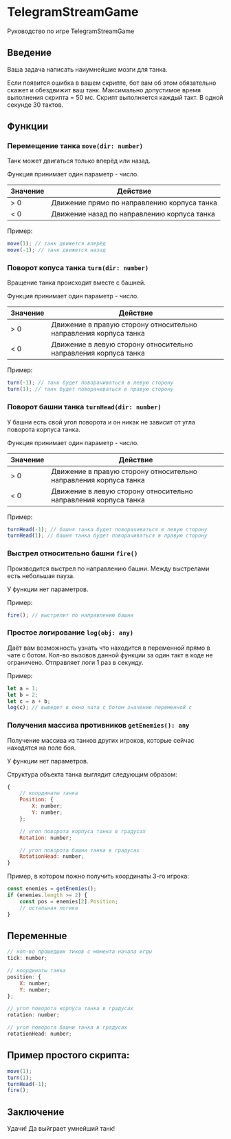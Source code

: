 # TelegramStreamGame
Руководство по игре TelegramStreamGame

## Введение
Ваша задача написать наиумнейшие мозги для танка.

Если появится ошибка в вашем скрипте, бот вам об этом обязательно скажет и обездвижит ваш танк.
Максимально допустимое время выполнения скрипта = 50 мс.
Скрипт выполняется каждый такт. В одной секунде 30 тактов.

## Функции

### Перемещение танка `move(dir: number)`
Танк может двигаться только вперёд или назад.

Функция принимает один параметр - число.

| Значение | Действие |
|-|-|
| > 0 | Движение прямо по направлению корпуса танка |
| < 0 | Движение назад по направлению корпуса танка |

Пример:
```js
move(1); // танк движется вперёд
move(-1); // танк движется назад
```

### Поворот копуса танка `turn(dir: number)`
Вращение танка происходит вместе с башней.

Функция принимает один параметр - число.

| Значение | Действие |
|-|-|
| > 0 | Движение в правую сторону относительно направления корпуса танка |
| < 0 | Движение в левую сторону относительно направления корпуса танка |

Пример:
```js
turn(-1); // танк будет поворачиваться в левую сторону
turn(1); // танк будет поворачиваться в правую сторону
```

### Поворот башни танка `turnHead(dir: number)`
У башни есть свой угол поворота и он никак не зависит от угла поворота корпуса танка.

Функция принимает один параметр - число.

| Значение | Действие |
|-|-|
| > 0 | Движение в правую сторону относительно направления корпуса танка |
| < 0 | Движение в левую сторону относительно направления корпуса танка |

Пример:
```js
turnHead(-1); // башня танка будет поворачиваться в левую сторону
turnHead(1); // башня танка будет поворачиваться в правую сторону
```

### Выстрел относительно башни `fire()`
Производится выстрел по направлению башни. Между выстрелами есть небольшая пауза.

У функции нет параметров.

Пример:
```js
fire(); // выстрелит по направлению башни
```

### Простое логирование `log(obj: any)`
Даёт вам возможность узнать что находится в переменной прямо в чате с ботом.
Кол-во вызовов данной функции за один такт в коде не ограничено.
Отправляет логи 1 раз в секунду.

Пример:
```js
let a = 1;
let b = 2;
let c = a + b;
log(c); // выведет в окно чата с ботом значение переменной c
```

### Получения массива противников `getEnemies(): any`
Получение массива из танков других игроков, которые сейчас находятся на поле боя.

У функции нет параметров.

Структура объекта танка выглядит следующим образом:
```js
{
    // координаты танка
    Position: {
        X: number;
        Y: number;
    };

    // угол поворота корпуса танка в градусах
    Rotation: number;

    // угол поворота башни танка в градусах
    RotationHead: number;
}
```

Пример, в котором пожно получить координаты 3-го игрока:
```js
const enemies = getEnemies();
if (enemies.length >= 2) {
    const pos = enemies[2].Position;
    // остальная логика
}
```

## Переменные
```js
// кол-во прошедших тиков с момента начала игры
tick: number;

// координаты танка
position: {
    X: number;
    Y: number;
};

// угол поворота корпуса танка в градусах
rotation: number;

// угол поворота башни танка в градусах
rotationHead: number;
```

## Пример простого скрипта:
```js
move(1);
turn(1);
turnHead(-1);
fire();
```

## Заключение
Удачи! Да выйграет умнейший танк!
